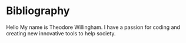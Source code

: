 # Bibliography

Hello My name is Theodore Willingham. I have a passion for coding and creating new innovative tools to help society.
